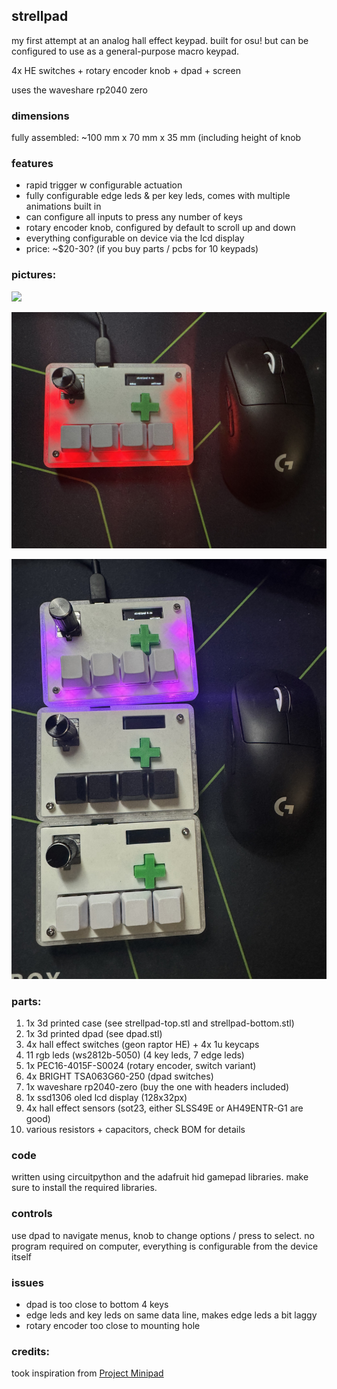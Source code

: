 ## strellpad

my first attempt at an analog hall effect keypad. built for osu! but can be configured to use as a general-purpose macro keypad.

4x HE switches + rotary encoder knob + dpad + screen

uses the waveshare rp2040 zero

### dimensions

fully assembled: ~100 mm x 70 mm x 35 mm (including height of knob

### features

* rapid trigger w configurable actuation
* fully configurable edge leds & per key leds, comes with multiple animations built in
* can configure all inputs to press any number of keys
* rotary encoder knob, configured by default to scroll up and down
* everything configurable on device via the lcd display
* price: ~$20-30? (if you buy parts / pcbs for 10 keypads)

### pictures:

![](images/pcb.jpg)

![](images/a.jpg)

![](images/b.jpg)

### parts:

1. 1x 3d printed case (see strellpad-top.stl and strellpad-bottom.stl)
2. 1x 3d printed dpad (see dpad.stl)
3. 4x hall effect switches (geon raptor HE) + 4x 1u keycaps
4. 11 rgb leds (ws2812b-5050) (4 key leds, 7 edge leds)
5. 1x PEC16-4015F-S0024 (rotary encoder, switch variant)
6. 4x BRIGHT TSA063G60-250 (dpad switches)
7. 1x waveshare rp2040-zero (buy the one with headers included)
8. 1x ssd1306 oled lcd display (128x32px)
9. 4x hall effect sensors (sot23, either SLSS49E or AH49ENTR-G1 are good)
10. various resistors + capacitors, check BOM for details

### code

written using circuitpython and the adafruit hid gamepad libraries. make sure to install the required libraries.

### controls

use dpad to navigate menus, knob to change options / press to select. no program required on computer, everything is configurable from the device itself

### issues
* dpad is too close to bottom 4 keys
* edge leds and key leds on same data line, makes edge leds a bit laggy
* rotary encoder too close to mounting hole

### credits:
took inspiration from [Project Minipad](https://github.com/minipadKB)